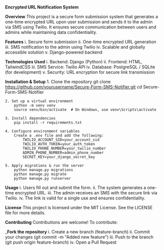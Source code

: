 __Encrypted URL Notification System__

__Overview__
This project is a secure form submission system that generates a one-time encrypted URL upon user submission and sends it to the admin via SMS using Twilio. It ensures secure communication between users and admins while maintaining data confidentiality.

__Features__
    i. Secure form submission
    ii. One-time encrypted URL generation
    iii. SMS notification to the admin using Twilio
    iv. Scalable and globally accessible solution
    v. Django-powered backend

__Technologies Used__
    i. Backend: Django (Python)
    ii. Frontend: HTML, TailwindCSS
    iii. SMS Service: Twilio API
    iv. Database: PostgreSQL / SQLite (for development)
    v. Security: URL encryption for secure link transmission

__Installation & Setup__
    1. Clone the repository
        git clone https://github.com/yourusername/Secure-Form-SMS-Notifier.git
        cd Secure-Form-SMS-Notifier

    2. Set up a virtual environment
        python -m venv venv
        source venv/bin/activate  # On Windows, use venv\Scripts\activate

    3. Install dependencies
        pip install -r requirements.txt

    4. Configure environment variables
        Create a .env file and add the following:
            TWILIO_ACCOUNT_SID=your_account_sid
            TWILIO_AUTH_TOKEN=your_auth_token
            TWILIO_PHONE_NUMBER=your_twilio_number
            ADMIN_PHONE_NUMBER=admin_phone_number
            SECRET_KEY=your_django_secret_key
    
    5. Apply migrations & run the server
        python manage.py migrations
        python manage.py migrate
        python manage.py runserver

__Usage__
    i. Users fill out and submit the form.
    ii. The system generates a one-time encrypted URL.
    iii. The admin receives an SMS with the secure link via Twilio.
    iv. The link is valid for a single use and ensures confidentiality.
    
__License__
    This project is licensed under the MIT License. See the LICENSE file for more details.

__Contributing__
Contributions are welcome! To contribute:

___Fork the repository__
    i. Create a new branch (feature-branch)
    ii. Commit your changes (git commit -m "Added new feature")
    iii. Push to the branch (git push origin feature-branch)
    iv. Open a Pull Request